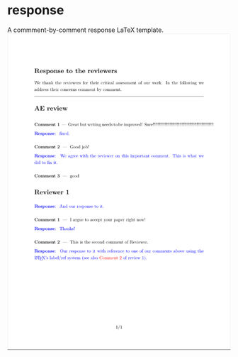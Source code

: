 # response
A commment-by-comment response LaTeX template.
<img src="https://raw.githubusercontent.com/xuestrange/picGoUploader/main/img/20230804193401.png">

